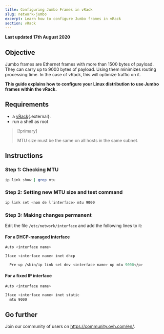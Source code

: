 ```yaml
---
title: Configuring Jumbo Frames in vRack
slug: network-jumbo
excerpt: Learn how to configure Jumbo frames in vRack
section: vRack
---
```


**Last updated 17th August 2020**

## Objective

Jumbo frames are Ethernet frames with more than 1500 bytes of payload. They can carry up to 9000 bytes of payload. Using them minimizes routing processing time. In the case of vRack, this will optimize traffic on it.

**This guide explains how to configure your Linux distribution to use Jumbo frames within the vRack.**

## Requirements

- a [vRack](https://www.ovh.com/world/solutions/vrack/){.external}.
- run a shell as root

> [!primary]
>
> MTU size must be the same on all hosts in the same subnet.
>

## Instructions

### Step 1: Checking MTU

```sh
ip link show | grep mtu
```

### Step 2: Setting new MTU size and test command 

```sh
ip link set <nom de l’interface> mtu 9000
```

### Step 3: Making changes permanent

Edit the file `/etc/network/interface` and add the following lines to it:

#### For a DHCP-managed interface

```sh
Auto <interface name>

Iface <interface name> inet dhcp

  Pre-up /sbin/ip link set dev <interface name> up mtu 9000</p>
```

#### For a fixed IP interface

```sh
Auto <interface name>

Iface <interface name> inet static
  mtu 9000
```

## Go further

Join our community of users on <https://community.ovh.com/en/>.

